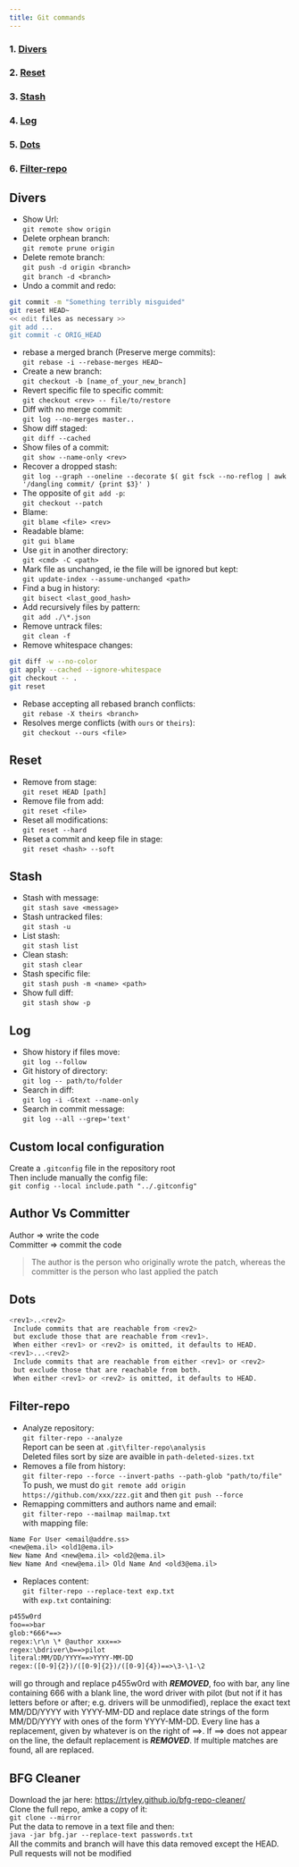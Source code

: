 ```yaml
---
title: Git commands
---
```


### 1. [Divers](#divers)

### 2. [Reset](#reset)

### 3. [Stash](#stash)

### 4. [Log](#log)

### 5. [Dots](#dots)

### 6. [Filter-repo](#filter-repo)

## Divers

- Show Url:  
    `git remote show origin`
- Delete orphean branch:  
    `git remote prune origin`
- Delete remote branch:  
    `git push -d origin <branch>`  
    `git branch -d <branch>`
- Undo a commit and redo:

```bash
git commit -m "Something terribly misguided"
git reset HEAD~
<< edit files as necessary >>
git add ...
git commit -c ORIG_HEAD
```

- rebase a merged branch (Preserve merge commits):  
    `git rebase -i --rebase-merges HEAD~`
- Create a new branch:  
    `git checkout -b [name_of_your_new_branch]`
- Revert specific file to specific commit:  
    `git checkout <rev> -- file/to/restore`
- Diff with no merge commit:  
    `git log --no-merges master..`
- Show diff staged:  
    `git diff --cached`
- Show files of a commit:  
    `git show --name-only <rev>`
- Recover a dropped stash:  
    `git log --graph --oneline --decorate $( git fsck --no-reflog | awk '/dangling commit/ {print $3}' )`
- The opposite of `git add -p`:  
    `git checkout --patch`
- Blame:  
    `git blame <file> <rev>`
- Readable blame:  
    `git gui blame`
- Use `git` in another directory:  
    `git <cmd> -C <path>`
- Mark file as unchanged, ie the file will be ignored but kept:  
    `git update-index --assume-unchanged <path>`
- Find a bug in history:  
    `git bisect <last_good_hash>`
- Add recursively files by pattern:  
    `git add ./\*.json`
- Remove untrack files:  
    `git clean -f`
- Remove whitespace changes:

```bash
git diff -w --no-color
git apply --cached --ignore-whitespace
git checkout -- .
git reset
```

- Rebase accepting all rebased branch conflicts:  
    `git rebase -X theirs <branch>`
- Resolves merge conflicts (with `ours` or `theirs`):  
    `git checkout --ours <file>`

## Reset

- Remove from stage:  
    `git reset HEAD [path]`
- Remove file from add:  
    `git reset <file>`
- Reset all modifications:  
    `git reset --hard`
- Reset a commit and keep file in stage:  
    `git reset <hash> --soft`

## Stash

- Stash with message:  
    `git stash save <message>`
- Stash untracked files:  
    `git stash -u`
- List stash:  
    `git stash list`
- Clean stash:  
    `git stash clear`
- Stash specific file:  
    `git stash push -m <name> <path>`
- Show full diff:  
    `git stash show -p`

## Log

- Show history if files move:  
    `git log --follow`
- Git history of directory:  
    `git log -- path/to/folder`
- Search in diff:  
    `git log -i -Gtext --name-only`
- Search in commit message:  
    `git log --all --grep='text'`

## Custom local configuration

Create a `.gitconfig` file in the repository root  
Then include manually the config file:  
`git config --local include.path "../.gitconfig"`

## Author Vs Committer

Author => write the code  
Committer => commit the code

> The author is the person who originally wrote the patch, whereas the committer is the person who last applied the patch

## Dots

```bash
<rev1>..<rev2>
 Include commits that are reachable from <rev2>
 but exclude those that are reachable from <rev1>.
 When either <rev1> or <rev2> is omitted, it defaults to HEAD.
<rev1>...<rev2>
 Include commits that are reachable from either <rev1> or <rev2>
 but exclude those that are reachable from both.
 When either <rev1> or <rev2> is omitted, it defaults to HEAD.
```

## Filter-repo

- Analyze repository:  
    `git filter-repo --analyze`  
    Report can be seen at `.git\filter-repo\analysis`  
    Deleted files sort by size are avaible in `path-deleted-sizes.txt`
- Removes a file from history:  
    `git filter-repo --force --invert-paths --path-glob "path/to/file"`  
    To push, we must do `git remote add origin https://github.com/xxx/zzz.git` and then `git push --force`
- Remapping committers and authors name and email:  
    `git filter-repo --mailmap mailmap.txt`  
    with mapping file:

```txt
Name For User <email@addre.ss>
<new@ema.il> <old1@ema.il>
New Name And <new@ema.il> <old2@ema.il>
New Name And <new@ema.il> Old Name And <old3@ema.il>
```

- Replaces content:  
    `git filter-repo --replace-text exp.txt`  
    with `exp.txt` containing:

```txt
p455w0rd
foo==>bar
glob:*666*==>
regex:\r\n \* @author xxx==>
regex:\bdriver\b==>pilot
literal:MM/DD/YYYY==>YYYY-MM-DD
regex:([0-9]{2})/([0-9]{2})/([0-9]{4})==>\3-\1-\2
```

will go through and replace p455w0rd with **_REMOVED_**, foo with bar, any line containing 666 with a blank line, the word driver with pilot (but not if it has letters before or after; e.g. drivers will be unmodified), replace the exact text MM/DD/YYYY with YYYY-MM-DD and replace date strings of the form MM/DD/YYYY with ones of the form YYYY-MM-DD. Every line has a replacement, given by whatever is on the right of ==>. If ==> does not appear on the line, the default replacement is **_REMOVED_**. If multiple matches are found, all are replaced.

## BFG Cleaner

Download the jar here: <https://rtyley.github.io/bfg-repo-cleaner/>  
Clone the full repo, amke a copy of it:  
`git clone --mirror`  
Put the data to remove in a text file and then:  
`java -jar bfg.jar --replace-text passwords.txt`  
All the commits and branch will have this data removed except the HEAD.  
Pull requests will not be modified  
